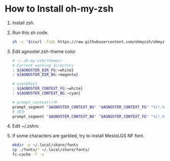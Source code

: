 # How to Install oh-my-zsh

1. Install zsh.

2. Run this sh code.

    ```bash
    sh -c "$(curl -fsSL https://raw.githubusercontent.com/ohmyzsh/ohmyzsh/master/tools/install.sh)"
    ```

3. Edit agnoster.zsh-theme color

    ```bash
    # ~/.oh-my-zsh/themes/
    # Current working directory
    : ${AGNOSTER_DIR_FG:=white}
    : ${AGNOSTER_DIR_BG:=magenta}
    
    # user@host
    : ${AGNOSTER_CONTEXT_FG:=white}
    : ${AGNOSTER_CONTEXT_BG:=cyan}
    
    # prompt_context()中
    prompt_segment "$AGNOSTER_CONTEXT_BG" "$AGNOSTER_CONTEXT_FG" "%(!.%{%F{$AGNOSTER_STATUS_ROOT_FG}%}.)%n@%m"
    # 改为
    prompt_segment "$AGNOSTER_CONTEXT_BG" "$AGNOSTER_CONTEXT_FG" "%(!.%{%F{$AGNOSTER_STATUS_ROOT_FG}%}.)%n"
    ```

4. Edit ~/.zshrc

5. If some characters are garbled, try to install MesloLGS NF font.

    ```bash
    mkdir -p ~/.local/share/fonts
    cp ./fonts/* ~/.local/share/fonts/
    fc-cache -f -v
    ```
